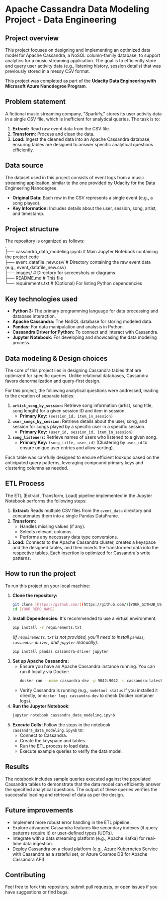 #   Apache Cassandra Data Modeling Project - Data Engineering

## Project overview

This project focuses on designing and implementing an optimized data model for Apache Cassandra, a NoSQL column-family database, to support analytics for a music streaming application. The goal is to efficiently store and query user activity data (e.g., listening history, session details) that was previously stored in a messy CSV format.

This project was completed as part of the **Udacity Data Engineering with Microsoft Azure Nanodegree Program**.

## Problem statement

A fictional music streaming company, "Sparkify," stores its user activity data in a single CSV file, which is inefficient for analytical queries. The task is to:
1.  **Extract:** Read raw event data from the CSV file.
2.  **Transform:** Process and clean the data.
3.  **Load:** Ingest the cleaned data into an Apache Cassandra database, ensuring tables are designed to answer specific analytical questions efficiently.

## Data source

The dataset used in this project consists of event logs from a music streaming application, similar to the one provided by Udacity for the Data Engineering Nanodegree.
* **Original Data:** Each row in the CSV represents a single event (e.g., a song played).
* **Key Information:** Includes details about the user, session, song, artist, and timestamp.

## Project structure

The repository is organized as follows:  
.  
├── cassandra_data_modeling.ipynb  # Main Jupyter Notebook containing the project code  
├── event_datafile_new.csv/        # Directory containing the raw event data (e.g., event_datafile_new.csv)  
├── images/                        # Directory for screenshots or diagrams  
├── README.md                      # This file  
└── requirements.txt               # (Optional) For listing Python dependencies  

## Key technologies used

* **Python 3:** The primary programming language for data processing and database interaction.
* **Apache Cassandra:** The NoSQL database for storing modeled data.
* **Pandas:** For data manipulation and analysis in Python.
* **Cassandra Driver for Python:** To connect and interact with Cassandra.
* **Jupyter Notebook:** For developing and showcasing the data modeling process.

## Data modeling & Design choices

The core of this project lies in designing Cassandra tables that are optimized for specific queries. Unlike relational databases, Cassandra favors denormalization and query-first design.

For this project, the following analytical questions were addressed, leading to the creation of separate tables:

1.  **`artist_song_by_session`:** Retrieve song information (artist, song title, song length) for a given session ID and item in session.
    * **Primary Key:** `(session_id, item_in_session)`
2.  **`user_songs_by_session`:** Retrieve details about the user, song, and session for songs played by a specific user in a specific session.
    * **Primary Key:** `(user_id, session_id, item_in_session)`
3.  **`song_listeners`:** Retrieve names of users who listened to a given song.
    * **Primary Key:** `(song_title, user_id)` (Clustering by `user_id` to ensure unique user entries and allow sorting).

Each table was carefully designed to ensure efficient lookups based on the anticipated query patterns, leveraging compound primary keys and clustering columns as needed.

## ETL Process

The ETL (Extract, Transform, Load) pipeline implemented in the Jupyter Notebook performs the following steps:

1.  **Extract:** Reads multiple CSV files from the `event_data` directory and concatenates them into a single Pandas DataFrame.
2.  **Transform:**
    * Handles missing values (if any).
    * Selects relevant columns.
    * Performs any necessary data type conversions.
3.  **Load:** Connects to the Apache Cassandra cluster, creates a keyspace and the designed tables, and then inserts the transformed data into the respective tables. Each insertion is optimized for Cassandra's write patterns.

## How to run the project

To run this project on your local machine:

1.  **Clone the repository:**
    ```bash
    git clone [https://github.com/](https://github.com/)[YOUR_GITHUB_USERNAME]/[YOUR_REPO_NAME].git
    cd [YOUR_REPO_NAME]
    ```
2.  **Install Dependencies:**
    It's recommended to use a virtual environment.
    ```bash
    pip install -r requirements.txt
    ```
    *(If `requirements.txt` is not provided, you'll need to install `pandas`, `cassandra-driver`, and `jupyter` manually).*
    ```bash
    pip install pandas cassandra-driver jupyter
    ```
3.  **Set up Apache Cassandra:**
    * Ensure you have an Apache Cassandra instance running. You can run it locally via Docker:
        ```bash
        docker run --name cassandra-dev -p 9042:9042 -d cassandra:latest
        ```
    * Verify Cassandra is running (e.g., `nodetool status` if you installed it directly, or `docker logs cassandra-dev` to check Docker container logs).
4.  **Run the Jupyter Notebook:**
    ```bash
    jupyter notebook cassandra_data_modeling.ipynb
    ```
5.  **Execute Cells:** Follow the steps in the notebook `cassandra_data_modeling.ipynb` to:
    * Connect to Cassandra.
    * Create the keyspace and tables.
    * Run the ETL process to load data.
    * Execute example queries to verify the data model.

## Results

The notebook includes sample queries executed against the populated Cassandra tables to demonstrate that the data model can efficiently answer the specified analytical questions. The output of these queries verifies the successful loading and retrieval of data as per the design.

## Future improvements

* Implement more robust error handling in the ETL pipeline.
* Explore advanced Cassandra features like secondary indexes (if query patterns require it) or user-defined types (UDTs).
* Integrate with a data streaming platform (e.g., Apache Kafka) for real-time data ingestion.
* Deploy Cassandra on a cloud platform (e.g., Azure Kubernetes Service with Cassandra as a stateful set, or Azure Cosmos DB for Apache Cassandra API).

## Contributing

Feel free to fork this repository, submit pull requests, or open issues if you have suggestions or find bugs.
